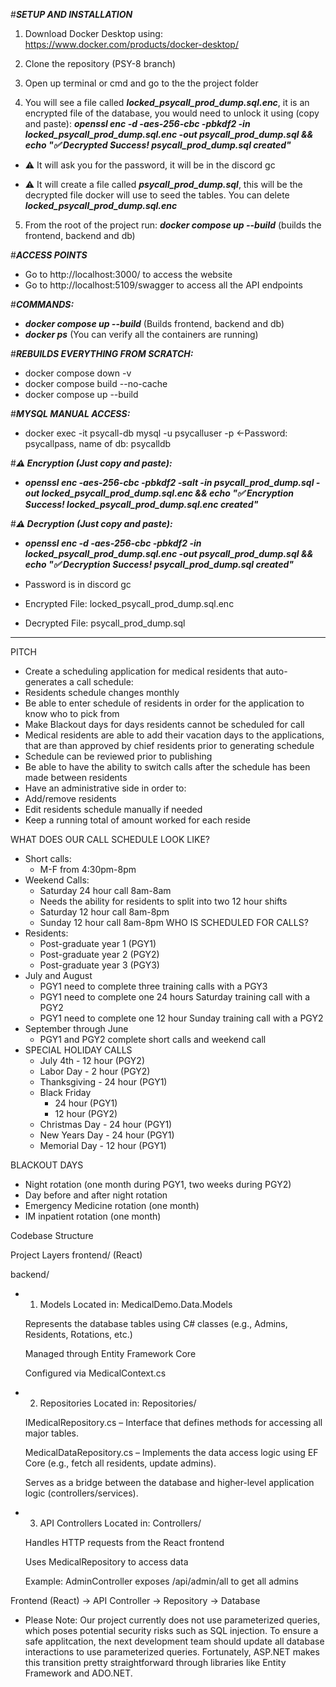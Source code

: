 #***SETUP AND INSTALLATION***

1. Download Docker Desktop using: https://www.docker.com/products/docker-desktop/
2. Clone the repository (PSY-8 branch)
3. Open up terminal or cmd and go to the the project folder 


4. You will see a file called ***locked_psycall_prod_dump.sql.enc***, it is an encrypted file of the database, you would need to unlock it using (copy and paste): ***openssl enc -d -aes-256-cbc -pbkdf2 -in locked_psycall_prod_dump.sql.enc -out psycall_prod_dump.sql && echo "✅ Decrypted Success! psycall_prod_dump.sql created"***
  
- ⚠️ It will ask you for the password, it will be in the discord gc
  
- ⚠️ It will create a file called ***psycall_prod_dump.sql***, this will be the decrypted file docker will use to seed the tables. You can delete ***locked_psycall_prod_dump.sql.enc***


5. From the root of the project run: ***docker compose up --build***		(builds the frontend, backend and db)


#***ACCESS POINTS***
- Go to http://localhost:3000/ to access the website
- Go to http://localhost:5109/swagger to access all the API endpoints




#***COMMANDS:***
- ***docker compose up --build*** (Builds frontend, backend and db)
- ***docker ps***  (You can verify all the containers are running)




#***REBUILDS EVERYTHING FROM SCRATCH:***
- docker compose down -v
- docker compose build --no-cache
- docker compose up --build


#***MYSQL MANUAL ACCESS:***
- docker exec -it psycall-db mysql -u psycalluser -p     <-Password: psycallpass, name of db: psycalldb



#***⚠️ Encryption (Just copy and paste):***
- ***openssl enc -aes-256-cbc -pbkdf2 -salt -in psycall_prod_dump.sql -out locked_psycall_prod_dump.sql.enc && echo "✅ Encryption Success! locked_psycall_prod_dump.sql.enc created"***



#***⚠️ Decryption (Just copy and paste):***
- ***openssl enc -d -aes-256-cbc -pbkdf2 -in locked_psycall_prod_dump.sql.enc -out psycall_prod_dump.sql && echo "✅ Decryption Success! psycall_prod_dump.sql created"***

- Password is in discord gc

- Encrypted File: locked_psycall_prod_dump.sql.enc
- Decrypted File: psycall_prod_dump.sql

-------------------------------------------------------------------------------------------------------



PITCH
* Create a scheduling application for medical residents that auto-generates a call schedule:
* Residents schedule changes monthly
* Be able to enter schedule of residents in order for the application to know who to pick from
* Make Blackout days for days residents cannot be scheduled for call
* Medical residents are able to add their vacation days to the applications, that are than approved by chief residents prior to generating schedule
* Schedule can be reviewed prior to publishing
* Be able to have the ability to switch calls after the schedule has been made between residents
* Have an administrative side in order to:
* Add/remove residents
* Edit residents schedule manually if needed
* Keep a running total of amount worked for each reside

WHAT DOES OUR CALL SCHEDULE LOOK LIKE?
* Short calls:
  - M-F from 4:30pm-8pm
* Weekend Calls:
  - Saturday 24 hour call 8am-8am
  - Needs the ability for residents to split into two 12 hour shifts
  - Saturday 12 hour call 8am-8pm
  - Sunday 12 hour call 8am-8pm
WHO IS SCHEDULED FOR CALLS?
* Residents:
  - Post-graduate year 1 (PGY1)
  - Post-graduate year 2 (PGY2)
  - Post-graduate year 3 (PGY3)
* July and August
  - PGY1 need to complete three training calls with a PGY3
  - PGY1 need to complete one 24 hours Saturday training call with a PGY2
  - PGY1 need to complete one 12 hour Sunday training call with a PGY2
* September through June
  - PGY1 and PGY2 complete short calls and weekend call
* SPECIAL HOLIDAY CALLS
  - July 4th - 12 hour (PGY2)
  - Labor Day - 2 hour (PGY2)
  - Thanksgiving - 24 hour (PGY1)
  - Black Friday
      - 24 hour (PGY1)
      - 12 hour (PGY2)
  - Christmas Day - 24 hour (PGY1)
  - New Years Day - 24 hour (PGY1)
  - Memorial Day - 12 hour (PGY1)

BLACKOUT DAYS
* Night rotation (one month during PGY1, two weeks during PGY2)
* Day before and after night rotation
* Emergency Medicine rotation (one month)
* IM inpatient rotation (one month)

Codebase Structure

Project Layers
  frontend/
    (React)


  backend/
* 1. Models
    Located in: MedicalDemo.Data.Models

    Represents the database tables using C# classes (e.g., Admins, Residents, Rotations, etc.)

    Managed through Entity Framework Core

    Configured via MedicalContext.cs

* 2. Repositories
    Located in: Repositories/

    IMedicalRepository.cs – Interface that defines methods for accessing all major tables.

    MedicalDataRepository.cs – Implements the data access logic using EF Core (e.g., fetch all residents, update admins).

    Serves as a bridge between the database and higher-level application logic (controllers/services).

* 3. API Controllers
    Located in: Controllers/

    Handles HTTP requests from the React frontend

    Uses MedicalRepository to access data

    Example: AdminController exposes /api/admin/all to get all admins


Frontend (React) → API Controller → Repository → Database


* Please Note:
    Our project currently does not use parameterized queries, which poses potential security risks such as SQL injection. To ensure a safe applitcation, the next development team should update all database interactions to use parameterized queries. Fortunately, ASP.NET makes this transition pretty straightforward through libraries like Entity Framework and ADO.NET.
